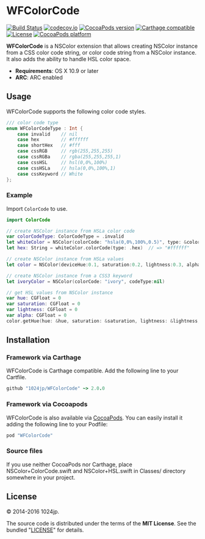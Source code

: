 
WFColorCode
=============================

[![Build Status](http://img.shields.io/travis/1024jp/WFColorCode.svg?style=flat)](https://travis-ci.org/1024jp/WFColorCode)
[![codecov.io](https://codecov.io/gh/1024jp/WFColorCode/graphs/badge.svg)](https://codecov.io/gh/1024jp/WFColorCode)
[![CocoaPods version](http://img.shields.io/cocoapods/v/WFColorCode.svg?style=flat)](https://cocoapods.org/pods/WFColorCode)
[![Carthage compatible](https://img.shields.io/badge/Carthage-✓-4BC51D.svg?style=flat)](https://github.com/Carthage/Carthage)
[![License](https://img.shields.io/cocoapods/l/WFColorCode.svg?style=flat)](https://cocoapods.org/pods/WFColorCode)
[![CocoaPods platform](http://img.shields.io/cocoapods/p/WFColorCode.svg?style=flat)](https://cocoapods.org/pods/WFColorCode)

__WFColorCode__ is a NSColor extension that allows creating NSColor instance from a CSS color code string, or color code string from a NSColor instance.  It also adds the ability to handle HSL color space.

* __Requirements__: OS X 10.9 or later
* __ARC__: ARC enabled



Usage
-----------------------------
WFColorCode supports the following color code styles.

```swift
/// color code type
enum WFColorCodeType : Int {
    case invalid    // nil
    case hex        // #ffffff
    case shortHex   // #fff
    case cssRGB     // rgb(255,255,255)
    case cssRGBa    // rgba(255,255,255,1)
    case cssHSL     // hsl(0,0%,100%)
    case cssHSLa    // hsla(0,0%,100%,1)
    case cssKeyword // White
};
```

### Example
Import `ColorCode` to use.

```swift
import ColorCode

// create NSColor instance from HSLa color code
var colorCodeType: ColorCodeType = .invalid
let whiteColor = NSColor(colorCode: "hsla(0,0%,100%,0.5)", type: &colorCodeType)
let hex: String = whiteColor.colorCode(type: .hex)  // => "#ffffff"

// create NSColor instance from HSLa values
let color = NSColor(deviceHue:0.1, saturation:0.2, lightness:0.3, alpha:1.0)

// create NSColor instance from a CSS3 keyword
let ivoryColor = NSColor(colorCode: "ivory", codeType:nil)

// get HSL values from NSColor instance
var hue: CGFloat = 0
var saturation: CGFloat = 0
var lightness: CGFloat = 0
var alpha: CGFloat = 0
color.getHue(hue: &hue, saturation: &saturation, lightness: &lightness, alpha: &alpha)
```



Installation
-----------------------------

### Framework via Carthage
WFColorCode is Carthage compatible. Add the following line to your Cartfile.

```ruby
github "1024jp/WFColorCode" ~> 2.0.0
```

### Framework via Cocoapods
WFColorCode is also available via [CocoaPods](http://cocoapods.org). You can easily install it adding the following line to your Podfile:

```ruby
pod "WFColorCode"
```

### Source files
If you use neither CocoaPods nor Carthage, place NSColor+ColorCode.swift and NSColor+HSL.swift in Classes/ directory somewhere in your project.



License
-----------------------------
© 2014-2016 1024jp.

The source code is distributed under the terms of the __MIT License__. See the bundled "[LICENSE](LICENSE)" for details.
